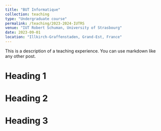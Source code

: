 ```yaml
---
title: "BUT Informatique"
collection: teaching
type: "Undergraduate course"
permalink: /teaching/2023-2024-IUTRS
venue: "IUT Robert Schuman, University of Strasbourg"
date: 2023-09-01
location: "Illkirch-Graffenstaden, Grand-Est, France"
---
```


This is a description of a teaching experience. You can use markdown like any other post.

Heading 1
======

Heading 2
======

Heading 3
======